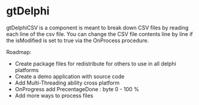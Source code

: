 # gtDelphi

  gtDelphiCSV is a component is meant to break down CSV files
  by reading each line of the csv file.  You can change the CSV file contents
  line by line if the isModified is set to true via the OnProcess procedure.

  Roadmap:
  - Create package files for redistribute for others to use in all delphi platforms
  - Create a demo application with source code
  - Add Multi-Threading ability cross platform
  - OnProgress add PrecentageDone : byte 0 - 100 %
  - Add more ways to process files

